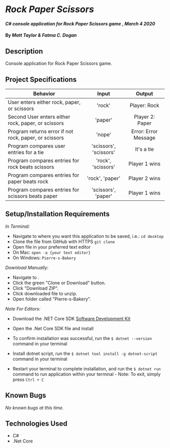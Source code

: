 # _Rock Paper Scissors_

#### _C# console application for Rock Paper Scissors game , March 4 2020_

#### By _**Matt Taylor & Fatma C. Dogan**_

## Description

Console application for Rock Paper Scissors game.

## Project Specifications

| Behavior | Input | Output |
|---|:---:|:---:|
| User enters either rock, paper, or scissors | 'rock' | Player: Rock |
| Second User enters either rock, paper, or scissors | 'paper' | Player 2: Paper |
| Program returns error if not rock, paper, or scissors | 'nope' | Error: Error Message |
| Program compares user entries for a tie | 'scissors', 'scissors' | It's a tie |
| Program compares entries for rock beats scissors | 'rock', 'scissors' | Player 1 wins |
| Program compares entries for paper beats rock | 'rock', 'paper' | Player 2 wins |
| Program compares entries for scissors beats paper | 'scissors', 'paper' | Player 1 wins |


## Setup/Installation Requirements

_In Terminal:_

* Navigate to where you want this application to be saved, i.e.:
```cd desktop```
* Clone the file from GitHub with HTTPS
```git clone  ```
* Open file in your preferred text editor
* On Mac: ```open -a {your text editor} ```
* On Windows: ```Pierre-s-Bakery```

_Download Manually:_

* Navigate to . 
* Click the green "Clone or Download" button.
* Click "Download ZIP".
* Click downloaded file to unzip.
* Open folder called "Pierre-s-Bakery".


_Note For Editors:_ 
* Download the .NET Core SDK [Software Development Kit](https://dotnet.microsoft.com/download)
* Open the .Net Core SDK file and install
* To confirm installation was successful, run the ```$ dotnet --version``` command in your terminal

* Install dotnet script, run the ```$ dotnet tool install -g dotnet-script``` command in your terminal
* Restart your terminal to complete installation, and run the ```$ dotnet run``` command to run application within your terminal - Note: To exit, simply press ```Ctrl + C```
## Known Bugs

_No known bugs at this time._


## Technologies Used

* C#
* .Net Core